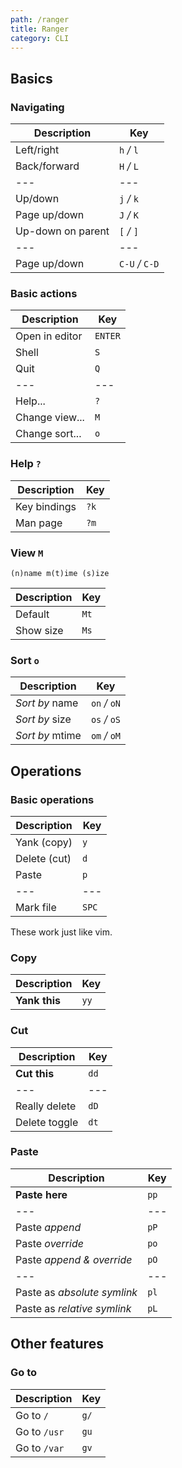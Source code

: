 ```yaml
---
path: /ranger
title: Ranger
category: CLI
---
```


## Basics

<!-- {.-three-column} -->

### Navigating

| Description       | Key             |
| ---               | ---             |
| Left/right        | `h` _/_ `l`     |
| Back/forward      | `H` _/_ `L`     |
| ---               | ---             |
| Up/down           | `j` _/_ `k`     |
| Page up/down      | `J` _/_ `K`     |
| Up-down on parent | `[` _/_ `]`     |
| ---               | ---             |
| Page up/down      | `C-U` _/_ `C-D` |

<!-- {.-shortcuts-right} -->

### Basic actions

| Description    | Key     |
| ---            | ---     |
| Open in editor | `ENTER` |
| Shell          | `S`     |
| Quit           | `Q`     |
| ---            | ---     |
| Help...        | `?`     |
| Change view... | `M`     |
| Change sort... | `o`     |

<!-- {.-shortcuts-right} -->

### Help `?`

| Description  | Key  |
| ---          | ---  |
| Key bindings | `?k` |
| Man page     | `?m` |

<!-- {.-shortcuts-right} -->

### View `M`

```
(n)name m(t)ime (s)ize
```

<!-- {.-setup} -->

| Description  | Key  |
| ---          | ---  |
| Default      | `Mt` |
| Show size    | `Ms` |

<!-- {.-shortcuts-right} -->

### Sort `o`

| Description     | Key           |
| ---             | ---           |
| _Sort by_ name  | `on` _/_ `oN` |
| _Sort by_ size  | `os` _/_ `oS` |
| _Sort by_ mtime | `om` _/_ `oM` |

<!-- {.-shortcuts-right} -->

## Operations

<!-- {.-three-column} -->

### Basic operations

| Description  | Key   |
| ---          | ---   |
| Yank (copy)  | `y`   |
| Delete (cut) | `d`   |
| Paste        | `p`   |
| ---          | ---   |
| Mark file    | `SPC` |

<!-- {.-shortcuts-right} -->

These work just like vim.

### Copy

| Description   | Key  |
| ---           | ---  |
| **Yank this** | `yy` |

<!-- {.-shortcuts-right} -->

### Cut

| Description   | Key  |
| ---           | ---  |
| **Cut this**  | `dd` |
| ---           | ---  |
| Really delete | `dD` |
| Delete toggle | `dt` |

<!-- {.-shortcuts-right} -->

### Paste

| Description                 | Key  |
| ---                         | ---  |
| **Paste here**              | `pp` |
| ---                         | ---  |
| Paste _append_              | `pP` |
| Paste _override_            | `po` |
| Paste _append & override_   | `pO` |
| ---                         | ---  |
| Paste as _absolute symlink_ | `pl` |
| Paste as _relative symlink_ | `pL` |

<!-- {.-shortcuts.-right} -->

## Other features

<!-- {.-three-column} -->

### Go to

| Description  | Key  |
| ---          | ---  |
| Go to `/`    | `g/` |
| Go to `/usr` | `gu` |
| Go to `/var` | `gv` |

<!-- {.-shortcuts} -->
